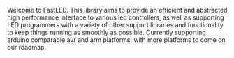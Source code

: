 Welcome to FastLED.  This library aims to provide an efficient and abstracted high performance interface to various led controllers, as well as supporting LED programmers with a variety of other support libraries and functionality to keep things running as smoothly as possible.  Currently supporting arduino comparable avr and arm platforms, with more platforms to come on our roadmap.  